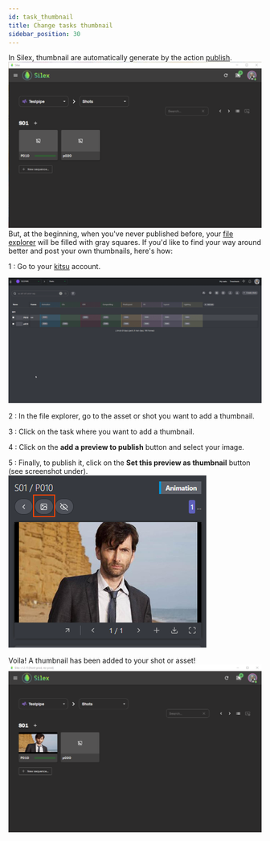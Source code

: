 ```yaml
---
id: task_thumbnail
title: Change tasks thumbnail
sidebar_position: 30
---
```

In Silex, thumbnail are automatically generate by the action [publish](../basic-concepts/actions/publish.md).
![](../../../static/img/user_guide/kitsu/silex_thumbnail_prev.png)
But, at the beginning, when you've never published before, your [file explorer](../interface/file-explorer.md) will be filled with gray squares. If you'd like to find your way around better and post your own thumbnails, here's how:

1 : Go to your [kitsu](kitsu.md) account.

![](../../../static/img/user_guide/kitsu/kitsu_change_thumbnail.gif)

2 : In the file explorer, go to the asset or shot you want to add a thumbnail. 

3 : Click on the task where you want to add a thumbnail.

4 : Click on the **add a preview to publish** button and select your image.

5 : Finally, to publish it, click on the **Set this preview as thumbnail** button (see screenshot under).
![](../../../static/img/user_guide/kitsu/kitsu_set_thumbnail.png)

Voila! A thumbnail has been added to your shot or asset!
![](../../../static/img/user_guide/kitsu/silex_thumbnail_final.png)